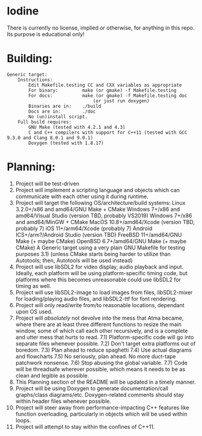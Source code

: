 # Iodine
There is currently no license, implied or otherwise, for anything in this repo.  Its purpose is educational only!

# Building:
    Generic target:
        Instructions:
            Edit Makefile.testing CC and CXX variables as appropriate
            For binary:         make (or gmake) -f Makefile.testing
            For docs:           make (or gmake) -f Makefile.testing doc
                                    (or just run doxygen)
            Binaries are in:    ./build
            Docs are in:        ./doc
            No (un)install script.
        Full build requires:
            GNU Make (tested with 4.2.1 and 4.3)
            C and C++ compilers with support for C++11 (tested with GCC 9.3.0 and Clang 8.0.1 and 9.0.1)
            Doxygen (tested with 1.8.17)

# Planning:
1)  Project will be test-driven
2)  Project will implement a scripting language and objects which can communicate with each other using it during runtime.
3)  Project will target the following OS/architecture/build systems:
        Linux 3.2.0+/x86 and amd64/GNU Make + CMake
        Windows 7+/x86 and amd64/Visual Studio (version TBD, probably VS2019)
        Windows 7+/x86 and amd64/MinGW + CMake
        MacOS 10.8+/amd64/Xcode (version TBD, probably 7)
        iOS 11+/arm64/Xcode (probably 7)
        Android ICS+/arm?/Android Studio (version TBD)
        FreeBSD 11+/amd64/GNU Make (+ maybe CMake)
        OpenBSD 6.7+/amd64/GNU Make (+ maybe CMake)
        A Generic target using a very plain GNU Makefile for testing purposes
3.1)    (unless CMake starts being harder to utilize than Autotools; then, Autotools will be used instead)
4)  Project will use libSDL2 for video display, audio playback and input.  Ideally, each platform will be using platform-specific
    timing code, but platforms where this becomes unreasonable could use libSDL2 for timing as well.
5)  Project will use libSDL2-image to load images from files, libSDL2-mixer for loading/playing audio files, and libSDL2-ttf
    for font rendering.
6)  Project will only read/write from/to reasonable locations, dependant upon OS used.
7)  Project will _absolutely_ not devolve into the mess that Atma became, where there are at least three different functions to
    resize the main window, some of which call each other recursively, and is a complete and utter mess that hurts to read.
7.1)    Platform-specific code will go into separate files whenever possible.
7.2)    Don't target extra platforms out of boredom.
7.3)    Plan ahead to reduce spaghetti
7.4)    Use actual diagrams and flowcharts
7.5)    No seriously, plan ahead.  No more duct-tape patchwork nonsense.
7.6)    Stop abusing the global variable.
7.7)    Code will be threadsafe wherever possible, which means it needs to be as clean and legible as possible.
8)  This Planning section of the README will be updated in a timely manner.
9)  Project will be using Doxygen to generate documentation/call graphs/class diagrams/etc.  Doxygen-related comments should stay
    within header files whenever possible.
10) Project will steer away from performance-impacting C++ features like function overloading, particularly in objects which
    will be used within loops.
11) Project will attempt to stay within the confines of C++11.
